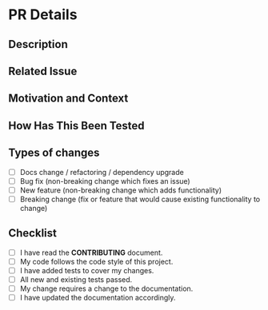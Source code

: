 # PR Details

<!--- 
    Provide a general summary of your changes in the Title above
-->

## Description

<!---
    Describe your changes in detail
-->

## Related Issue

<!---
    This project only accepts pull requests related to open issues
    If suggesting a new feature or change, please discuss it in an issue first
    If fixing a bug, there should be an issue describing it with steps to reproduce
    Please link to the issue here:
-->

## Motivation and Context

<!---
    Why is this change required? What problem does it solve?
-->

## How Has This Been Tested

<!---
    Please add some information on how you tested your changes.
-->

## Types of changes

<!---
    What types of changes does your code introduce? Put an `x` in all the boxes that apply:
-->

- [ ] Docs change / refactoring / dependency upgrade
- [ ] Bug fix (non-breaking change which fixes an issue)
- [ ] New feature (non-breaking change which adds functionality)
- [ ] Breaking change (fix or feature that would cause existing functionality to change)

## Checklist

<!---
    Go over all the following points, and put an `x` in all the boxes that apply
    If you're unsure about any of these, don't hesitate to ask. We're here to help!
-->

- [ ] I have read the **CONTRIBUTING** document.
- [ ] My code follows the code style of this project.
- [ ] I have added tests to cover my changes.
- [ ] All new and existing tests passed.
- [ ] My change requires a change to the documentation.
- [ ] I have updated the documentation accordingly.
